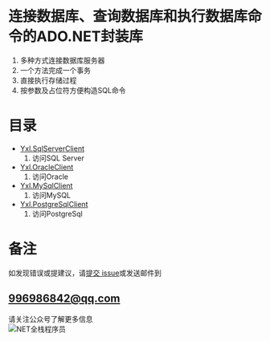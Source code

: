 # 连接数据库、查询数据库和执行数据库命令的ADO.NET封装库
1. 多种方式连接数据库服务器
1. 一个方法完成一个事务
1. 直接执行存储过程
1. 按参数及占位符方便构造SQL命令
# 目录
+ [Yxl.SqlServerClient](Yxl.SqlServerClient/README.md)
	1. 访问SQL Server
+ [Yxl.OracleClient](Yxl.OracleClient/README.md)
	1. 访问Oracle
+ [Yxl.MySqlClient](Yxl.MySqlClient/README.md)
	1. 访问MySQL
+ [Yxl.PostgreSqlClient](Yxl.MySqlClient/README.md)
	1. 访问PostgreSql
# 备注
如发现错误或提建议，请[提交 issue](https://github.com/yxl-net/Yxl.SqlClient/issues)或发送邮件到  
## 996986842@qq.com
请关注公众号了解更多信息  
![NET全栈程序员](https://raw.githubusercontent.com/yxl-net/javascript-packages/master/imgs/%E5%85%AC%E4%BC%97%E5%8F%B7%E5%9B%BE%E7%89%87.jpg)



